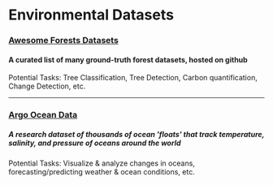# Environmental Datasets

### [Awesome Forests Datasets](https://github.com/blutjens/awesome-forests)
#### A curated list of many ground-truth forest datasets, hosted on github
Potential Tasks: Tree Classification, Tree Detection, Carbon quantification, Change Detection, etc.

---
### [Argo Ocean Data](https://argo.ucsd.edu/)
##### A research dataset of thousands of ocean 'floats' that track temperature, salinity, and pressure of oceans around the world
Potential Tasks: Visualize & analyze changes in oceans, forecasting/predicting weather & ocean conditions, etc.
